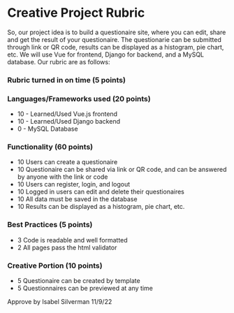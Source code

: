 # Creative Project Rubric

So, our project idea is to build a questionaire site, where you can edit, share and get the result of your questionaire. The questionarie can be submitted through link or QR code, results can be displayed as a histogram, pie chart, etc. We will use Vue for frontend, Django for backend, and a MySQL database. Our rubric are as follows:

### Rubric turned in on time (5 points)

### Languages/Frameworks used (20 points)

- 10 - Learned/Used Vue.js frontend
- 10 - Learned/Used Django backend
- 0 - MySQL Database

### Functionality (60 points)

- 10 Users can create a questionaire
- 10 Questionaire can be shared via link or QR code, and can be answered by anyone with the link or code
- 10 Users can register, login, and logout
- 10 Logged in users can edit and delete their questionaires
- 10 All data must be saved in the database
- 10 Results can be displayed as a histogram, pie chart, etc.

### Best Practices (5 points)

- 3 Code is readable and well formatted
- 2 All pages pass the html validator

### Creative Portion (10 points)

- 5 Questionaire can be created by template
- 5 Questionnaires can be previewed at any time

Approve by Isabel Silverman 11/9/22
